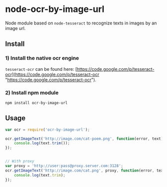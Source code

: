 # node-ocr-by-image-url
Node module based on ```node-tesseract``` to recognize texts in images by an image url.

## Install
### 1) Install the native ocr engine
```tesseract-ocr``` can be found here: [https://code.google.com/p/tesseract-ocr](https://code.google.com/p/tesseract-ocr "https://code.google.com/p/tesseract-ocr").

### 2) Install npm module
```
npm install ocr-by-image-url
```

## Usage
```js
var ocr = require('ocr-by-image-url');

ocr.getImageText('http://image.com/cat-poem.png', function(error, text){
    console.log(text.trim());
});


// With proxy
var proxy = 'http://user:pass@proxy.server.com:3128';
ocr.getImageText('http://image.com/cat.png', proxy, function(error, text){
    console.log(text.trim);
});
```